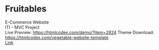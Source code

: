 # Fruitables
E-Commerce Website  
ITI - MVC Project  
Live Preview: https://htmlcodex.com/demo/?item=2824
Theme Download: https://htmlcodex.com/vegetable-website-template  
<a href="#">Link</a>

